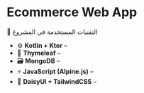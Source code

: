 # Ecommerce Web App
 🧠 التقنيات المستخدمة في المشروع 


* ⚙️ **Kotlin + Ktor** – 
* 🧩 **Thymeleaf** –
* 🗃️ **MongoDB** – 
* ⚡ **JavaScript (Alpine.js)** – 
* 🎨 **DaisyUI + TailwindCSS** – 
